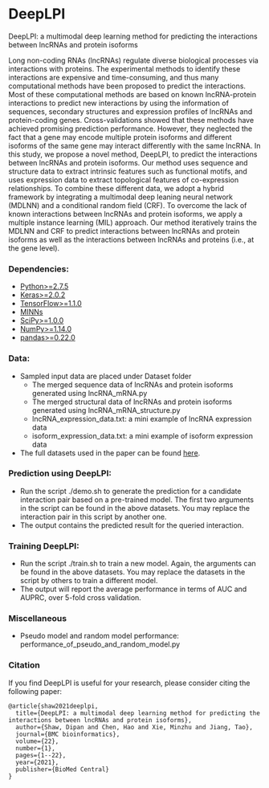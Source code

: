 # DeepLPI

DeepLPI: a multimodal deep learning method for predicting the interactions between lncRNAs and protein isoforms

Long non-coding RNAs (lncRNAs) regulate diverse biological processes via interactions with proteins. The experimental methods to identify these interactions are expensive and time-consuming, and thus many computational methods have been proposed to predict the interactions. Most of these computational methods are based on known lncRNA-protein interactions to predict new interactions by using the information of sequences, secondary structures and expression profiles of lncRNAs and protein-coding genes. Cross-validations showed that these methods have achieved promising prediction performance. However, they neglected the fact that a gene may encode multiple protein isoforms and different isoforms of the same gene may interact differently with the same lncRNA. In this study, we propose a novel method, DeepLPI, to predict the interactions between lncRNAs and protein isoforms. Our method uses sequence and structure data to extract intrinsic features such as functional motifs, and uses expression data to extract topological features of co-expression relationships. To combine these different data, we adopt a hybrid framework by integrating a multimodal deep leaning neural network (MDLNN) and a conditional random field (CRF). To overcome the lack of known interactions between lncRNAs and protein isoforms, we apply a multiple instance learning (MIL) approach. Our method iteratively trains the MDLNN and CRF to predict interactions between lncRNAs and protein isoforms as well  as the interactions between lncRNAs and proteins (i.e., at the gene level).


### Dependencies: 
- [Python>=2.7.5](https://www.python.org/downloads/release/python-275/)
- [Keras>=2.0.2](https://keras.io/)
- [TensorFlow>=1.1.0](https://keras.io/backend/)
- [MINNs](https://github.com/yanyongluan/MINNs)
- [SciPy>=1.0.0](https://www.scipy.org/)
- [NumPy>=1.14.0](https://numpy.org/)
- [pandas>=0.22.0](https://pandas.pydata.org/)


### Data:
- Sampled input data are placed under Dataset folder
  - The merged sequence data of lncRNAs and protein isoforms generated using lncRNA_mRNA.py 
  - The merged structural data of lncRNAs and protein isoforms generated using lncRNA_mRNA_structure.py
  - lncRNA_expression_data.txt: a mini example of lncRNA expression data
  - isoform_expression_data.txt: a mini example of isoform expression data
- The full datasets used in the paper can be found [here](https://drive.google.com/drive/folders/1qWZq4pKoPJj6u_pbNgKAm_zodxpPxD9S?usp=sharing).


### Prediction using DeepLPI:
- Run the script ./demo.sh to generate the prediction for a candidate interaction pair based on a pre-trained model. The first two arguments in the script can be found in the above datasets. You may replace the interaction pair in this script by another one.
- The output contains the predicted result for the queried interaction. 

### Training DeepLPI:
- Run the script ./train.sh to train a new model. Again, the arguments can be found in the above datasets. You may replace the datasets in the script by others to train a different model.
- The output will report the average performance in terms of AUC and AUPRC, over 5-fold cross validation.

### Miscellaneous
- Pseudo model and random model performance: performance_of_pseudo_and_random_model.py

### Citation
If you find DeepLPI is useful for your research, please consider citing the following paper:

```
@article{shaw2021deeplpi,
  title={DeepLPI: a multimodal deep learning method for predicting the interactions between lncRNAs and protein isoforms},
  author={Shaw, Dipan and Chen, Hao and Xie, Minzhu and Jiang, Tao},
  journal={BMC bioinformatics},
  volume={22},
  number={1},
  pages={1--22},
  year={2021},
  publisher={BioMed Central}
}
```





